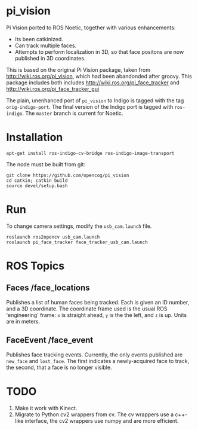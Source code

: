 pi_vision
=========

Pi Vision ported to ROS Noetic, together with various enhancements:
* Its been catkinized.
* Can track multiple faces.
* Attempts to perform localization in 3D, so that face positons are now
  published in 3D coordinates.

This is based on the original Pi Vision package, taken from
http://wiki.ros.org/pi_vision, which had been abandonded after groovy.
This package includes both includes http://wiki.ros.org/pi_face_tracker
and http://wiki.ros.org/pi_face_tracker_gui

The plain, unenhanced  port of `pi_vision` to Indigo is tagged with the
tag `orig-indigo-port`. The final version of the Indigo port is tagged
with `ros-indigo`. The `master` branch is current for Noetic.


Installation
============

```
apt-get install ros-indigo-cv-bridge ros-indigo-image-transport
```

The node must be built from git:

```
git clone https://github.com/opencog/pi_vision
cd catkin; catkin build
source devel/setup.bash
```

Run
===

To change camera settings, modify the `usb_cam.launch` file.

```
roslaunch ros2opencv usb_cam.launch
roslaunch pi_face_tracker face_tracker_usb_cam.launch
```

ROS Topics
==========

## Faces /face_locations
Publishes a list of human faces being tracked. Each is given an ID number,
and a 3D coordinate.  The coordinate frame used is the usual ROS
'engineering' frame: `x` is straight ahead, `y` is the the left, and `z`
is up.  Units are in meters.

## FaceEvent /face_event
Publishes face tracking events. Currently, the only events published are
`new_face` and `lost_face`. The first indicates a newly-acquired face to
track, the second, that a face is no longer visible.

TODO
====
1. Make it work with Kinect.
2. Migrate to Python cv2 wrappers from cv.  The cv wrappers use a
   c++-like interface, the cv2 wrappers use numpy and are more efficient.
